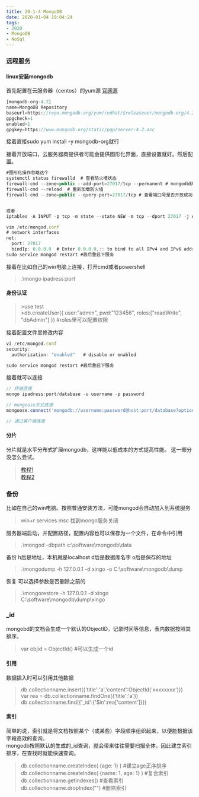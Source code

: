 ```yaml
---
title: 20-1-4 MongoDB
date: 2020-01-04 19:04:24
tags:
- 2020
- MongoDB
- NoSql
---
```

### 远程服务
#### linux安装mongodb
首先配置在云服务器（centos）的yum源
[官网源](https://docs.mongodb.com/manual/tutorial/install-mongodb-on-red-hat/)

<!-- more-->

```js
[mongodb-org-4.2]
name=MongoDB Repository
baseurl=https://repo.mongodb.org/yum/redhat/$releasever/mongodb-org/4.2/x86_64/
gpgcheck=1
enabled=1
gpgkey=https://www.mongodb.org/static/pgp/server-4.2.asc
```
接着直接sudo yum install -y mongodb-org就行

接着开放端口，云服务器商提供者可能会提供图形化界面，直接设置就好。然后配置。
```js
#图形化操作忽略这个
systemctl status firewalld  # 查看防火墙状态
firewall-cmd --zone=public --add-port=27017/tcp --permanent # mongodb默认端口号
firewall-cmd --reload  # 重新加载防火墙
firewall-cmd --zone=public --query-port=27017/tcp # 查看端口号是否开放成功，输出yes开放成功，no则失败


或者
iptables -A INPUT -p tcp -m state --state NEW -m tcp --dport 27017 -j ACCEPT

```
```js
vim /etc/mongod.conf
# network interfaces
net:
  port: 27017
  bindIp: 0.0.0.0  # Enter 0.0.0.0,:: to bind to all IPv4 and IPv6 addresses or, alternatively, use the net.bindIpAll setting.
sudo service mongod restart #最后重启下服务
```
接着在比如自己的win电脑上连接，打开cmd或者powershell
> .\\mongo ipadress:port

#### 身份认证
> \>use test<br>
> \>db.createUser({ user:"admin", pwd:"123456", roles:["readWrite", "dbAdmin"] }) #roles里可以配置权限

接着配置文件里修改内容
```js
vi /etc/mongod.conf
security:
  authorization: "enabled"   # disable or enabled

sudo service mongod restart #最后重启下服务
```
接着就可以连接
```js
// 终端连接
mongo ipadress:port/database -u username -p password

// mongoose方式连接
mongoose.connect('mongodb://username:password@host:port/database?options...', {useNewUrlParser: true});

// 通过客户端连接

```

#### 分片
分片就是水平分布式扩展mongodb，这样能以低成本的方式提高性能。
这一部分没怎么尝试。
> [教程1](https://www.runoob.com/mongodb/mongodb-sharding.html)<br>
[教程2](https://www.jianshu.com/p/cb55bb333e2d)

### 备份
比如在自己的win电脑。按照普通安装方法，可能mongod会自动加入到系统服务
> win+r services.msc 找到mongo服务关闭

服务器端启动，并配置路径，配置内容也可以保存为一个文件，在命令中引用
>.\\mongod -dbpath c:\\software\\mongodb\\data

备份 h后是地址，本机就是localhost d后是数据库名字 o后是保存的地址
 > .\\mongodump -h 127.0.0.1 -d xingo -o C:\\software\\mongodb\\dump

恢复 可以选择参数是否删除之前的
> .\\mongorestore -h 127.0.0.1 -d xingo C:\\software\\mongodb\\dump\\xingo


### \_id
mongobd的文档会生成一个默认的ObjectID，记录时间等信息，表内数据按照其排序。
> var objid = ObjectId() #可以生成一个id

#### 引用
数据插入时可以引用其他数据
> db.collectionname.insert({'title':'a','content':ObjectId('xxxxxxxx')})<br>
> var rea = db.collectionname.findOne({'title':'a'})<br>
> db.collectionname.find({'\_id':{'$in':rea['content']}})


#### 索引
简单的说，索引就是将文档按照某个（或某些）字段顺序组织起来，以便能根据该字段高效的查询。<br>
mongodb按照默认的生成的_id查询，就会带来往往需要扫描全体，因此建立索引排序，在查找时就能快速查询。
>  db.collectionname.createIndex( {age: 1} ) #建立age正序排序 <br>
db.collectionname.createIndex( {name: 1, age: 1} ) #复合索引<br>
> db.collectionname.getIndexes() #查看索引<br>
> db.collectionname.dropIndex("") #删除索引

